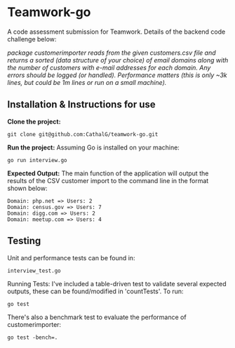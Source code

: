# Teamwork-go

A code assessment submission for Teamwork. Details of the backend code challenge below:

*package customerimporter reads from the given customers.csv file and returns a
sorted (data structure of your choice) of email domains along with the number
of customers with e-mail addresses for each domain.  Any errors should be
logged (or handled). Performance matters (this is only ~3k lines, but *could*
be 1m lines or run on a small machine).*

## Installation & Instructions for use

**Clone the project:**
```
git clone git@github.com:CathalG/teamwork-go.git
```

**Run the project:**
Assuming Go is installed on your machine:
```
go run interview.go
```

**Expected Output:**
The main function of the application will output the results of the CSV customer import to the command line in the format shown below:
```
Domain: php.net => Users: 2
Domain: census.gov => Users: 7 
Domain: digg.com => Users: 2   
Domain: meetup.com => Users: 4
```
## Testing
Unit and performance tests can be found in:
```
interview_test.go
```
Running Tests: I've included a table-driven test to validate several expected outputs, these can be found/modified in 'countTests'.
To run:
```
go test
```
There's also a benchmark test to evaluate the performance of customerimporter:
```
go test -bench=.
```



